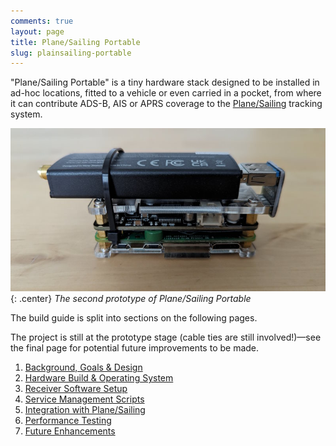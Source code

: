 ```yaml
---
comments: true
layout: page
title: Plane/Sailing Portable
slug: plainsailing-portable
---
```


"Plane/Sailing Portable" is a tiny hardware stack designed to be installed in ad-hoc locations, fitted to a vehicle or even carried in a pocket, from where it can contribute ADS-B, AIS or APRS coverage to the [Plane/Sailing](https://ianrenton.com/hardware/planesailing/) tracking system.

![A Raspberry Pi Zero W, USB pHAT and RTL-SDR dongle attached together](/projects/planesailing-portable/prototype2.jpg){: .center}
*The second prototype of Plane/Sailing Portable*

The build guide is split into sections on the following pages. 

The project is still at the prototype stage (cable ties are still involved!)&mdash;see the final page for potential future improvements to be made.

1. [Background, Goals & Design](./background-goals-and-design)
2. [Hardware Build & Operating System](./hardware-build-and-operating-system)
3. [Receiver Software Setup](./receiver-software-setup)
4. [Service Management Scripts](./service-management-scripts)
5. [Integration with Plane/Sailing](./integration-with-plane-sailing)
6. [Performance Testing](./performance-testng)
7. [Future Enhancements](./future-enhancements)
